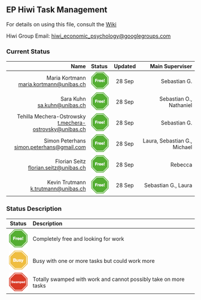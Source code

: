 ## EP Hiwi Task Management

For details on using this file, consult the [Wiki](https://github.com/econpsychbasel/hiwi/wiki/home)

Hiwi Group Email: <a href="mailto:hiwi_economic_psychology@googlegroups.com">hiwi_economic_psychology@googlegroups.com</a> 

### Current Status

| Name   |  Status |    Updated      |  Main Superviser |
|----------:|:-----|:-----:|----------:|
|Maria Kortmann<br><a href="mailto:maria.kortmann@unibas.ch">maria.kortmann@unibas.ch</a>  | <img width=50px src="images/free.png"> |    28 Sep| Sebastian G.<br>  |
| Sara Kuhn<br><a href="mailto:sa.kuhn@unibas.ch">sa.kuhn@unibas.ch</a>  | <img width=50px src="images/free.png"> | 28 Sep| Sebastian O., Nathaniel  |
| Tehilla Mechera-Ostrowsky<br><a href="mailto:t.mechera-ostrovsky@unibas.ch">t.mechera-ostrovsky@unibas.ch</a>  | <img width=50px src="images/free.png"> |    28 Sep |Sebastian G. |
| Simon Peterhans<br><a href="simon.peterhans@gmail.com">simon.peterhans@gmail.com</a>   |  <img width=50px src="images/free.png">   |   28 Sep| Laura, Sebastian G., Michael |
| Florian Seitz<br><a href="mailto:florian.seitz@unibas.ch">florian.seitz@unibas.ch</a>  |<img width=50px src="images/free.png"> |    28 Sep| Rebecca  |
| Kevin Trutmann<br><a href="k.trutmann@unibas.ch">k.trutmann@unibas.ch</a>   | <img width=50px src="images/free.png"> |    28 Sep| Sebastian G., Laura |

### Status Description

| Status|      Description      |  
|----------|:-------------|
| <img width=50px src="images/free.png">|  Completely free and looking for work |
| <img width=50px src="images/busy.png">|  Busy with one or more tasks but could work more | 
| <img width=50px src="images/swamped.png">|  Totally swamped with work and cannot possibly take on more tasks  | 
